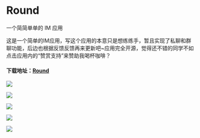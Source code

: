 # Round
一个简简单单的 IM 应用

这是一个简单的IM应用，写这个应用的本意只是想练练手，暂且实现了私聊和群聊功能，后边也根据反馈反馈再来更新吧~应用完全开源，觉得还不错的同学不如点击应用内的“赞赏支持”来赞助我喝杯咖啡？

#### 下载地址：[Round](https://www.pgyer.com/Round)



![](screenshot/1.png)

![](screenshot/2.png)



![](screenshot/3.png)



![](screenshot/4.png)



![](screenshot/5.png)

